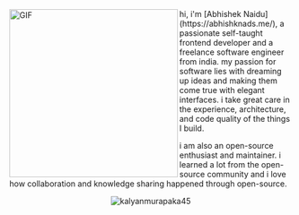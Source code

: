 <img align="left" alt="GIF" src="https://avatars.githubusercontent.com/u/101493756?s=400&u=193b07f4856478a9b7b0ef06ea6265d2ed78a0cd&v=4?raw=true" width="300" height="300" />
hi, i'm [Abhishek Naidu](https://abhishknads.me/), a passionate self-taught frontend developer and a freelance software engineer from india. my passion for software lies with dreaming up ideas and making them come true with elegant interfaces. i take great care in the experience, architecture, and code quality of the things I build.

i am also an open-source enthusiast and maintainer. i learned a lot from the open-source community and i love how collaboration and knowledge sharing happened through open-source.

<p align="center"><img src="https://komarev.com/ghpvc/?username=KalyanM45&label=Profile%20views&color=0e75b6&style=flat" alt="kalyanmurapaka45" /></p>

  
